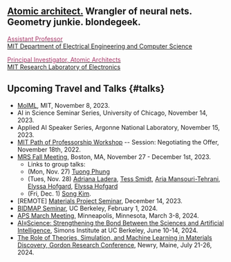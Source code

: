 ## [Atomic architect.](https://cs.lbl.gov/news-media/news/2018/tess-smidt-atomic-architect-and-2018-luis-alvarez-fellow/) Wrangler of neural nets. Geometry junkie. blondegeek.


<a href="https://www.eecs.mit.edu/people/faculty/tess-smidt"><font color="A83869">Assistant Professor</font></a>
<br>
<a href="https://www.eecs.mit.edu/">MIT Department of Electrical Engineering and Computer Science</a>

<a href="http://atomicarchitects.com/"><font color="A83869">Principal Investigator, Atomic Architects</font></a>
<br>
<a href="https://www.rle.mit.edu/">MIT Research Laboratory of Electronics</a>

<!-- ## Upcoming <s>Travel and</s> (Remote) Talks {#talks} -->
<!-- * ... -->

## Upcoming Travel and Talks {#talks}

* [MolML](https://www.moml.mit.edu/), MIT, November 8, 2023.
* AI in Science Seminar Series, University of Chicago, November 14, 2023.
* Applied AI Speaker Series, Argonne National Laboratory, November 15, 2023.
* [MIT Path of Professorship Workshop](https://oge.mit.edu/student-support-development/career-planning/path-of-professorship/) -- Session: Negotiating the Offer, November 18th, 2022.
* [MRS Fall Meeting](https://www.mrs.org/meetings-events/fall-meetings-exhibits/2023-mrs-fall-meeting), Boston, MA, November 27 - December 1st, 2023.
    * Links to group talks:
    * (Mon, Nov. 27) [Tuong Phung](https://www.mrs.org/meetings-events/fall-meetings-exhibits/2023-mrs-fall-meeting/call-for-papers/presentations/detail/2023_mrs_fall_meeting/2023_mrs_fall_meeting-3959208)
    * (Tues, Nov. 28) [Adriana Ladera](https://www.mrs.org/meetings-events/fall-meetings-exhibits/2023-mrs-fall-meeting/call-for-papers/presentations/detail/2023_mrs_fall_meeting/2023_mrs_fall_meeting-3958692), [Tess Smidt](https://www.mrs.org/meetings-events/fall-meetings-exhibits/2023-mrs-fall-meeting/call-for-papers/presentations/detail/2023_mrs_fall_meeting/2023_mrs_fall_meeting-3954104), [Aria Mansouri-Tehrani](https://www.mrs.org/meetings-events/fall-meetings-exhibits/2023-mrs-fall-meeting/call-for-papers/presentations/detail/2023_mrs_fall_meeting/2023_mrs_fall_meeting-3957746), [Elyssa Hofgard](https://www.mrs.org/meetings-events/fall-meetings-exhibits/2023-mrs-fall-meeting/call-for-papers/presentations/detail/2023_mrs_fall_meeting/2023_mrs_fall_meeting-3956013), [Elyssa Hofgard](https://www.mrs.org/meetings-events/fall-meetings-exhibits/2023-mrs-fall-meeting/call-for-papers/presentations/detail/2023_mrs_fall_meeting/2023_mrs_fall_meeting-3956019)
    * (Fri, Dec. 1) [Song Kim](https://www.mrs.org/meetings-events/fall-meetings-exhibits/2023-mrs-fall-meeting/call-for-papers/presentations/detail/2023_mrs_fall_meeting/2023_mrs_fall_meeting-3956645).
* [REMOTE] [Materials Project Seminar](https://next-gen.materialsproject.org/community/seminar), December 14, 2023. 
* [BIDMAP Seminar](https://bidmap.berkeley.edu/seminars), UC Berkeley, February 1, 2024.
* [APS March Meeting](https://march.aps.org/), Minneapolis, Minnesota, March 3-8, 2024. 
* [AI≡Science: Strengthening the Bond Between the Sciences and Artificial Intelligence](https://simons.berkeley.edu/workshops/aiscience-strengthening-bond-between-sciences-artificial-intelligence), Simons Institute at UC Berkeley, June 10-14, 2024.
* [The Role of Theories, Simulation, and Machine Learning in Materials Discovery, Gordon Research Conference](https://www.grc.org/computational-materials-science-and-engineering-conference/2024/), Newry, Maine, July 21-26, 2024.

